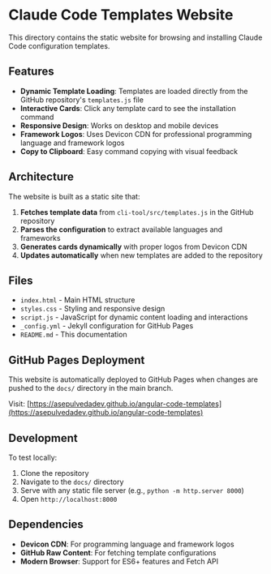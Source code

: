 # Claude Code Templates Website

This directory contains the static website for browsing and installing Claude Code configuration templates.

## Features

- **Dynamic Template Loading**: Templates are loaded directly from the GitHub repository's `templates.js` file
- **Interactive Cards**: Click any template card to see the installation command
- **Responsive Design**: Works on desktop and mobile devices
- **Framework Logos**: Uses Devicon CDN for professional programming language and framework logos
- **Copy to Clipboard**: Easy command copying with visual feedback

## Architecture

The website is built as a static site that:

1. **Fetches template data** from `cli-tool/src/templates.js` in the GitHub repository
2. **Parses the configuration** to extract available languages and frameworks
3. **Generates cards dynamically** with proper logos from Devicon CDN
4. **Updates automatically** when new templates are added to the repository

## Files

- `index.html` - Main HTML structure
- `styles.css` - Styling and responsive design
- `script.js` - JavaScript for dynamic content loading and interactions
- `_config.yml` - Jekyll configuration for GitHub Pages
- `README.md` - This documentation

## GitHub Pages Deployment

This website is automatically deployed to GitHub Pages when changes are pushed to the `docs/` directory in the main branch.

Visit: [https://asepulvedadev.github.io/angular-code-templates](https://asepulvedadev.github.io/angular-code-templates)

## Development

To test locally:

1. Clone the repository
2. Navigate to the `docs/` directory
3. Serve with any static file server (e.g., `python -m http.server 8000`)
4. Open `http://localhost:8000`

## Dependencies

- **Devicon CDN**: For programming language and framework logos
- **GitHub Raw Content**: For fetching template configurations
- **Modern Browser**: Support for ES6+ features and Fetch API
